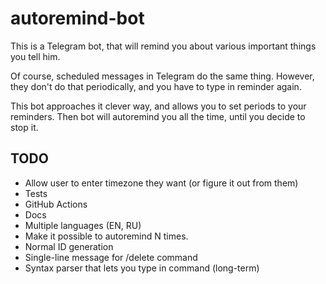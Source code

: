 # autoremind-bot

This is a Telegram bot, that will remind you about various important things you tell him.

Of course, scheduled messages in Telegram do the same thing. However, they don't do that periodically,
and you have to type in reminder again.

This bot approaches it clever way, and allows you to set periods to your reminders.
Then bot will autoremind you all the time, until you decide to stop it. 

## TODO
* Allow user to enter timezone they want (or figure it out from them)
* Tests
* GitHub Actions
* Docs
* Multiple languages (EN, RU)
* Make it possible to autoremind N times.
* Normal ID generation
* Single-line message for /delete command
* Syntax parser that lets you type in command (long-term)